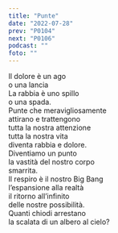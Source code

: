 ```yaml
---
title: "Punte"
date: "2022-07-28"
prev: "P0104"
next: "P0106"
podcast: ""
foto: ""
---
```


Il dolore è un ago  
o una lancia  
La rabbia è uno spillo  
o una spada.  
Punte che meravigliosamente  
attirano e trattengono  
tutta la nostra attenzione  
tutta la nostra vita  
diventa rabbia e dolore.  
Diventiamo un punto  
la vastità del nostro corpo  
smarrita.  
Il respiro è il nostro Big Bang  
l’espansione alla realtà  
il ritorno all’infinito  
delle nostre possibilità.  
Quanti chiodi arrestano  
la scalata di un albero al cielo?
